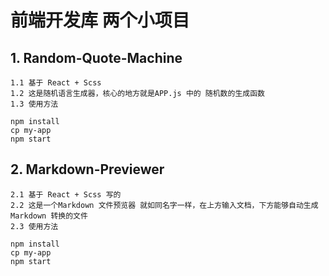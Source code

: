 # 前端开发库 两个小项目

## 1. Random-Quote-Machine
    1.1 基于 React + Scss
    1.2 这是随机语言生成器，核心的地方就是APP.js 中的 随机数的生成函数
    1.3 使用方法
```nodejs
npm install
cp my-app
npm start
```

## 2. Markdown-Previewer
    2.1 基于 React + Scss 写的
    2.2 这是一个Markdown 文件预览器 就如同名字一样，在上方输入文档，下方能够自动生成Markdown 转换的文件
    2.3 使用方法
```nodejs
npm install
cp my-app
npm start
```


